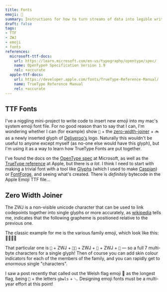 ```yaml
---
title: Fonts
emoji: 🔡
summary: Instructions for how to turn streams of data into legible writing.
draft: false
tags:
- TTF
- ZWJ
- emoji
- fonts
references:
  microsoft-ttf-docs:
    url: https://learn.microsoft.com/en-us/typography/opentype/spec/
    name: OpenType® Specification Version 1.9
    rel: +accurate
  apple-ttf-docs:
    url: https://developer.apple.com/fonts/TrueType-Reference-Manual/
    name: TrueType Reference Manual
    rel: +accurate
---
```


## TTF Fonts

I've a niggling mini-project to write code to insert new emoji into my mac's system emoji font file. For no good reason than to say that I can, I'm wondering whether I can (for example) show `🍝` + the [zero-width-joiner](#zero-width-joiner) + `🚲` as a newly inserted glyph of [Deliveroo's](https://deliveroo.co.uk) logo. Naturally this wouldn't be useful to anyone except myself (as no-one else would have this glyph), but I'm using it as a way to learn how TrueType Fonts are put together.

I've found the docs on the [OpenType spec](https://learn.microsoft.com/en-us/typography/opentype/spec/) at Microsoft, as well as the [TrueType reference](https://developer.apple.com/fonts/TrueType-Reference-Manual/) at Apple, but there is _a lot_. I think I need to start with making a trivial font with a tool like [Glyphs](https://glyphsapp.com) (which I used to make [Caspian](/posts/the-beauty-of-type)) or [FontForge](https://fontforge.org/en-US/), and seeing what's created. There is _definitely_ bytecode in the Apple Emoji TTF file…

## Zero Width Joiner

The ZWJ is a non-visible unicode character that can be used to link codepoints together into single glyphs or more accurately, as [wikipedia](https://en.wikipedia.org/wiki/Zero-width_joiner) tells me, indicates that the following grapheme is positioned relative to the previous one.

The classic example for me is the various family emoji, which look like this: 👨‍👩‍👦‍👦

That particular one is `👨` + ZWJ + `👩‍🦰` + ZWJ + `👦` + ZWJ + `👦` — so a full 7 multi-byte characters for a single glyph! Then of course you can add skin colour indicators for each of the members of the family, and you can rapidly get to _enormous_ single "characters".

I saw a post recently that called out the Welsh flag emoji 🏴󠁧󠁢󠁷󠁬󠁳󠁿 as the longest flag, being `🏴` + the letters `gbwls` + `␘`. Designing emoji fonts must be a multi-year effort at this point!
